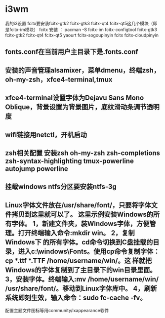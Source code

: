 # i3wm
我的i3设置
fcitx要安装fcitx-gtk2 fcitx-gtk3 fcitx-qt4 fcitx-qt5这几个模块（即是fcitx-im模块）
fcitx 安装 ：
pacman -S fcitx-im fcitx-configtool fcitx-gtk3 fcitx-gtk2 fcitx-qt4 fcitx-qt5
yaourt fcitx-sogoupinyin fcitx fcitx-cloudpinyin

fonts.conf在当前用户主目录下是.fonts.conf
--------------
安装的声音管理alsamixer，菜单dmenu，终端zsh，oh-my-zsh，xfce4-terminal,tmux
----------------
xfce4-terminal设置字体为Dejavu Sans Mono Oblique，背景设置为背景图片，底纹滑动条调节透明度
-----------------
wifi链接用netctl，开机启动
------------------------------------
zsh相关配置
安装zsh oh-my-zsh zsh-completions zsh-syntax-highlighting tmux-powerline autojump powerline
-----------------------
挂载windows ntfs分区要安装ntfs-3g
---------------------------------
Linux字体文件放在/usr/share/font/，只要将字体文件拷贝到这里就可以了。
这里示例安装Windows的所有字体。
    1，新建文件夹，装Windows字体，方便管理。打开终端输入命令:mkdir win。
    2，复制Windows下 的所有字体。cd命令切换到C盘挂载的目录，进入c:\windows\Fonts。使用cp命令复制字体：cp *.ttf *.TTF /home/username/win/。这       样就把Windows的字体复制到了主目录下的win目录里面。
    3，安装字体。终端输入:mv /home/username/win/ /usr/share/font/。移动到Linux字体库中。
    4，刷新系统即刻生效，输入命令：sudo fc-cache -fv。
-----------------------------------------------
配置主题文件图标等用community/lxappearance软件
